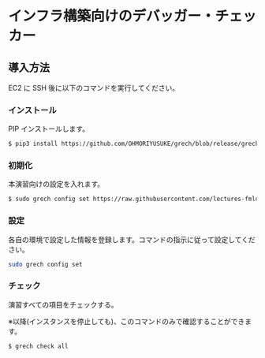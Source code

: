# インフラ構築向けのデバッガー・チェッカー

## 導入方法

EC2 に SSH 後に以下のコマンドを実行してください。

### インストール

PIP インストールします。

```sh
$ pip3 install https://github.com/OHMORIYUSUKE/grech/blob/release/grech-0.1.0-py3-none-any.whl?raw=true
```

### 初期化

本演習向けの設定を入れます。

```sh
$ sudo grech config set https://raw.githubusercontent.com/lectures-fmlorg/os-2022/main/debugger/test.yml
```

### 設定

各自の環境で設定した情報を登録します。コマンドの指示に従って設定してください。

```sh
sudo grech config set
```

### チェック

演習すべての項目をチェックする。

※以降(インスタンスを停止しても)、このコマンドのみで確認することができます。

```sh
$ grech check all
```
